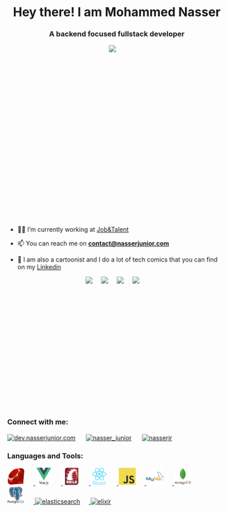 <h1 align="center">Hey there! I am Mohammed Nasser</h1>
<h3 align="center">A backend focused fullstack developer</h3>
<div style="display: flex; justify-content: center; align-items: center;">
<img align="center" src="https://i.ibb.co/64NvYPp/Me-white-outline.png" height="400" style="margin-right: 20px" />
</div>

- 🧑‍💻 I’m currently working at [Job&Talent](https://www.linkedin.com/company/jobandtalent)

- 📫 You can reach me on **contact@nasserjunior.com**

- 🎨 I am also a cartoonist and I do a lot of tech comics that you can find on my <a href="https://linkedin.com/in/nasserjr">Linkedin</a>

<div style="display: flex; justify-content: center;">
<img align="center" src="https://i.ibb.co/L9m5PLQ/cookies1.png" height="300" style="margin-right: 20px" />
<img align="center" src="https://i.ibb.co/61wjK43/cookies2.png" height="300" style="margin-right: 20px" />
<img align="center" src="https://i.ibb.co/nzvKgQf/cookies3.png" height="300" style="margin-right: 20px" />
<img align="center" src="https://i.ibb.co/Jy95ykb/cookies4.png" height="300" style="margin-right: 20px" />
</div>
<h3 align="left">Connect with me:</h3>
<p align="left">
<a href="https://dev.to/dev.nasserjunior.com" target="blank"><img align="center" src="https://i.ibb.co/S0VRjwh/New-logo.png" alt="dev.nasserjunior.com" height="30" style="margin-right: 20px" /></a>
<a href="https://twitter.com/nasser_junior" target="blank"><img align="center" src="https://raw.githubusercontent.com/rahuldkjain/github-profile-readme-generator/master/src/images/icons/Social/twitter.svg" alt="nasser_junior" height="30" width="40" style="margin-right: 20px" /></a>
<a href="https://linkedin.com/in/nasserjr" target="blank"><img align="center" src="https://raw.githubusercontent.com/rahuldkjain/github-profile-readme-generator/master/src/images/icons/Social/linked-in-alt.svg" alt="nasserjr" height="30" width="40" style="margin-right: 20px" /></a>
</p>

<h3 align="left">Languages and Tools:</h3>
<p align="left">
<a href="https://www.ruby-lang.org/en/" target="_blank" rel="noreferrer"> <img src="https://raw.githubusercontent.com/devicons/devicon/master/icons/ruby/ruby-original.svg" alt="ruby" width="40" height="40" style="margin-right: 20px" style="margin-right: 20px"/> </a>
<a href="https://vuejs.org/" target="_blank" rel="noreferrer"> <img src="https://raw.githubusercontent.com/devicons/devicon/master/icons/vuejs/vuejs-original-wordmark.svg" alt="vuejs" width="40" height="40" style="margin-right: 20px"/> </a>
<a href="https://rubyonrails.org" target="_blank" rel="noreferrer"> <img src="https://raw.githubusercontent.com/devicons/devicon/master/icons/rails/rails-original-wordmark.svg" alt="rails" width="40" height="40" style="margin-right: 20px"/> </a>
<a href="https://reactjs.org/" target="_blank" rel="noreferrer"> <img src="https://raw.githubusercontent.com/devicons/devicon/master/icons/react/react-original-wordmark.svg" alt="react" width="40" height="40" style="margin-right: 20px"/> </a>
<a href="https://developer.mozilla.org/en-US/docs/Web/JavaScript" target="_blank" rel="noreferrer"> <img src="https://raw.githubusercontent.com/devicons/devicon/master/icons/javascript/javascript-original.svg" alt="javascript" width="40" height="40" style="margin-right: 20px"/> </a>
<a href="https://www.mysql.com/" target="_blank" rel="noreferrer"> <img src="https://raw.githubusercontent.com/devicons/devicon/master/icons/mysql/mysql-original-wordmark.svg" alt="mysql" width="40" height="40" style="margin-right: 20px"/> </a>
<a href="https://www.mongodb.com/" target="_blank" rel="noreferrer"> <img src="https://raw.githubusercontent.com/devicons/devicon/master/icons/mongodb/mongodb-original-wordmark.svg" alt="mongodb" width="40" height="40" style="margin-right: 20px"/> </a>
<a href="https://www.postgresql.org" target="_blank" rel="noreferrer"> <img src="https://raw.githubusercontent.com/devicons/devicon/master/icons/postgresql/postgresql-original-wordmark.svg" alt="postgresql" width="40" height="40" style="margin-right: 20px"/> </a>
<a href="https://www.elastic.co" target="_blank" rel="noreferrer"> <img src="https://www.vectorlogo.zone/logos/elastic/elastic-icon.svg" alt="elasticsearch" width="40" height="40" style="margin-right: 20px"/> </a> <a href="https://elixir-lang.org" target="_blank" rel="noreferrer"> <img src="https://www.vectorlogo.zone/logos/elixir-lang/elixir-lang-icon.svg" alt="elixir" width="40" height="40" style="margin-right: 20px"/> </a> 
</p>
